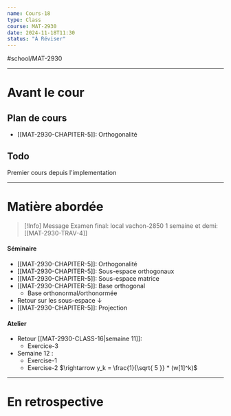 ```yaml
---
name: Cours-18
type: Class
course: MAT-2930
date: 2024-11-18T11:30
status: "À Réviser"
---
```

#school/MAT-2930
***
# Avant le cour
## Plan de cours

- [[MAT-2930-CHAPITER-5]]: Orthogonalité

## Todo

Premier cours depuis l'implementation

---
# Matière abordée

 > [!Info] Message
 > Examen final: local vachon-2850
 > 1 semaine et demi: [[MAT-2930-TRAV-4]]
#### Séminaire
- [[MAT-2930-CHAPITER-5]]: Orthogonalité
- [[MAT-2930-CHAPITER-5]]: Sous-espace orthogonaux
- [[MAT-2930-CHAPITER-5]]: Sous-espace matrice
- [[MAT-2930-CHAPITER-5]]: Base orthogonal
    - Base orthonormal/orthonormée
- Retour sur les sous-espace $\downarrow$
- [[MAT-2930-CHAPITER-5]]: Projection

#### Atelier
- Retour [[MAT-2930-CLASS-16|semaine 11]]: 
    - Exercice-3
- Semaine 12 : 
    - Exercise-1
    - Exercise-2 $\rightarrow y_k = \frac{1}{\sqrt{ 5 }} * (w[1]^k)$

---
# En retrospective



